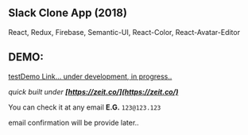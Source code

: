 ## Slack Clone App (2018)

React, Redux, Firebase, Semantic-UI, React-Color, React-Avatar-Editor

## DEMO:

[testDemo Link... under development, in progress..](https://create-react-app-d00a8euyw.now.sh/)

_quick built under **[https://zeit.co/](https://zeit.co/)**_

You can check it at any email
**E.G.** `123@123.123`

email confirmation will be provide later..
